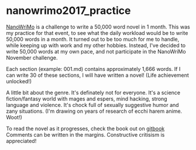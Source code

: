# nanowrimo2017_practice

[NanoWriMo](https://nanowrimo.org/) is a challenge to write a 50,000 word novel in 1 month. This was my practice for that event, to see what the daily workload would be to write 50,000 words in a month. It turned out to be too much for me to handle, while keeping up with work and my other hobbies. Instead, I've decided to write 50,000 words at my own pace, and not participate in the NanoWriMo November challenge.

Each section (example: 001.md) contains approximately 1,666 words. If I can write 30 of these sections, I will have written a novel! (Life achievement unlocked!)

A little bit about the genre. It's definately not for everyone. It's a science fiction/fantasy world with mages and espers, mind hacking, strong language and violence. It's chock full of sexually suggestive humor and zany situations. (I'm drawing on years of research of ecchi harem anime. Woot!)

To read the novel as it progresses, check the book out on [gitbook](https://insanity54.gitbooks.io/nanowrimo/content/) Comments can be written in the margins. Constructive critisism is appreciated!
